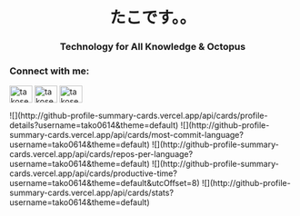 <h1 align="center">たこです。。</h1>
<h3 align="center">Technology for All Knowledge & Octopus</h3>

<h3 align="left">Connect with me:</h3>
<p align="left">
<a href="https://twitter.com/takoserver_com" target="blank"><img align="center" src="https://raw.githubusercontent.com/rahuldkjain/github-profile-readme-generator/master/src/images/icons/Social/twitter.svg" alt="takoserver_com" height="30" width="40" /></a>
<a href="https://instagram.com/takoserver_com" target="blank"><img align="center" src="https://raw.githubusercontent.com/rahuldkjain/github-profile-readme-generator/master/src/images/icons/Social/instagram.svg" alt="takoserver_com" height="30" width="40" /></a>
<a href="https://www.youtube.com/c/takoserver" target="blank"><img align="center" src="https://raw.githubusercontent.com/rahuldkjain/github-profile-readme-generator/master/src/images/icons/Social/youtube.svg" alt="takoserver" height="30" width="40" /></a>
</p>

<P aligin="center">
![](http://github-profile-summary-cards.vercel.app/api/cards/profile-details?username=tako0614&theme=default)
![](http://github-profile-summary-cards.vercel.app/api/cards/most-commit-language?username=tako0614&theme=default)
![](http://github-profile-summary-cards.vercel.app/api/cards/repos-per-language?username=tako0614&theme=default)
![](http://github-profile-summary-cards.vercel.app/api/cards/productive-time?username=tako0614&theme=default&utcOffset=8)
![](http://github-profile-summary-cards.vercel.app/api/cards/stats?username=tako0614&theme=default)
<p>
